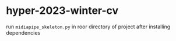 # hyper-2023-winter-cv
run ```midiapipe_skeleton.py``` in roor directory of project after installing dependencies
